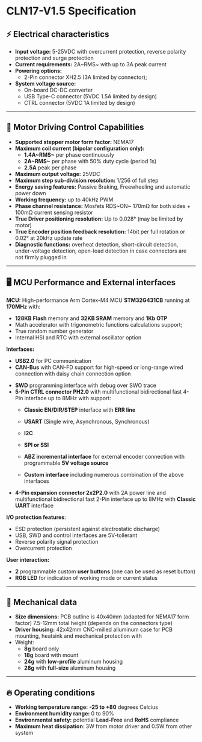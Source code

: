# CLN17-V1.5 Specification

## ⚡ Electrical characteristics

- **Input voltage:** 5-25VDC with overcurrent protection, reverse polarity protection and surge protection
- **Current requirements:** 2A~RMS~ with up to 3A peak current
- **Powering options:**
	- 2-Pin connector XH2.5 (3A limited by connector); 
- **System voltage source:** 
	- On-board DC-DC converter
	- USB Type-C connector (5VDC 1.5A limited by design)
	- CTRL connector (5VDC 1A limited by design)


------

## 🔄 Motor Driving Control Capabilities

- **Supported stepper motor form factor:** NEMA17
- **Maximum coil current (bipolar configuration only):**
	- **1.4A~RMS~** per phase continuously
	- **2A~RMS~** per phase with 50% duty cycle (period 1s)
	- **2.5A** peak per phase
- **Maximum output voltage:** 25VDC
- **Maximum step sub-division resolution:** 1/256 of full step
- **Energy saving features:** Passive Braking, Freewheeling and automatic power down
- **Working frequency:** up to 40kHz PWM
- **Phase channel resistance:** Mosfets RDS~ON~ 170mΩ for both sides + 100mΩ current sensing resistor
- **True Driver positioning resolution:** Up to 0.028° (may be limited by motor)
- **True Encoder position feedback resolution:** 14bit per full rotation or 0.02° at 20kHz update rate
- **Diagnostic functions:** overheat detection, short-circuit detection, under-voltage detection, open-load detection in case connectors are not firmly plugged in

------

## 🖥️ MCU Performance and External interfaces

**MCU:** High-performance Arm Cortex-M4 MCU **STM32G431CB** running at **170MHz** with:

* **128KB Flash** memory and **32KB SRAM** memory and **1Kb OTP**
* Math accelerator with trigonometric functions calculations support;
* True random number generator
* Internal HSI and RTC with external oscillator option

**Interfaces:**

* **USB2.0** for PC communication
* **CAN-Bus** with CAN-FD support for high-speed or long-range wired connection with daisy chain connection option

- **SWD** programming interface with debug over SWO trace
- **5-Pin CTRL connector PH2.0** with multifunctional bidirectional fast 4-Pin interface up to 8MHz with support:
  * **Classic EN/DIR/STEP** interface with **ERR line**

  * **USART** (Single wire, Asynchronous, Synchronous)

  * **I2C**

  * **SPI or SSI**

  * **ABZ incremental interface** for external encoder connection with programmable **5V voltage source**

  * **Custom interface** including numerous combination of the above interfaces
- **4-Pin expansion connector 2x2P2.0** with 2A power line and multifunctional bidirectional fast 2-Pin interface up to 8MHz with **Classic UART** interface

**I/O protection features**:

* ESD protection (persistent against electrostatic discharge)
* USB, SWD and control interfaces are 5V-tollerant
* Reverse polarity signal protection
* Overcurrent protection

**User interaction:**

*  **2** programmable custom **user buttons** (one can be used as reset button)
*  **RGB LED** for indication of working mode or current status

------

## 📏 Mechanical data

- **Size dimensions:** PCB outline is 40x40mm (adapted for NEMA17 form factor) 7.5-12mm total height (depends on the connectors type)
- **Driver housing:** 42x42mm CNC-milled alluminum case for PCB mounting, heatsink and mechanical protection with
- Weight: 
	- **8g**   board only
	- **18g** board with mount
	- **24g** with **low-profile** aluminum housing
	- **28g** with **full-size** aluminum housing

------

## 🔥 Operating conditions

* **Working temperature range:** **-25 to +80** degrees Celcius
* **Environment humidity range:** 0 to 90%
* **Environmental safety:** potential **Lead-Free** and **RoHS** compliance
* **Maximum heat dissipation**: 3W from motor driver and 0.5W from other system
